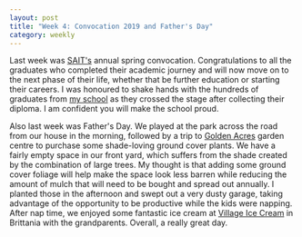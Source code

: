 ```yaml
---
layout: post
title: "Week 4: Convocation 2019 and Father's Day"
category: weekly
---
```


Last week was [SAIT's](www.sait.ca) annual spring convocation. Congratulations to all the graduates who completed their academic journey and will now move on to the next phase of their life, whether that be further education or starting their careers. I was honoured to shake hands with the hundreds of graduates from [my school](https://www.sait.ca/about-sait/who-we-are/sait-schools/school-of-information-and-communications-technologies) as they crossed the stage after collecting their diploma. I am confident you will make the school proud.

Also last week was Father's Day. We played at the park across the road from our house in the morning, followed by a trip to [Golden Acres](https://www.goldenacre.ca/) garden centre to purchase some shade-loving ground cover plants. We have a fairly empty space in our front yard, which suffers from the shade created by the combination of large trees. My thought is that adding some ground cover foliage will help make the space look less barren while reducing the amount of mulch that will need to be bought and spread out annually. I planted those in the afternoon and swept out a very dusty garage, taking advantage of the opportunity to be productive while the kids were napping. After nap time, we enjoyed some fantastic ice cream at [Village Ice Cream](https://villageicecream.com/) in Brittania with the grandparents. Overall, a really great day.
